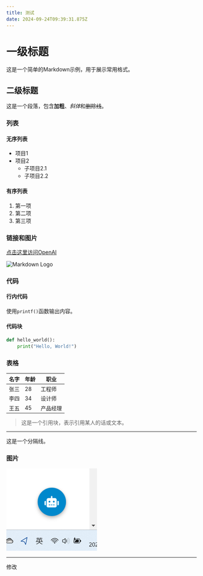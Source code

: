 ```yaml
---
title: 测试
date: 2024-09-24T09:39:31.875Z
---
```




# 一级标题

这是一个简单的Markdown示例，用于展示常用格式。

## 二级标题

这是一个段落，包含**加粗**、*斜体*和~~删除线~~。

### 列表

#### 无序列表
- 项目1
- 项目2
  - 子项目2.1
  - 子项目2.2

#### 有序列表
1. 第一项
2. 第二项
3. 第三项

### 链接和图片

[点击这里访问OpenAI](https://openai.com)

![Markdown Logo](https://markdown-here.com/img/icon256.png)

### 代码

#### 行内代码
使用`printf()`函数输出内容。

#### 代码块
```python
def hello_world():
    print("Hello, World!")
```

### 表格

| 名字    | 年龄 | 职业     |
| ------- | ---- | -------- |
| 张三    | 28   | 工程师   |
| 李四    | 34   | 设计师   |
| 王五    | 45   | 产品经理 |

> 这是一个引用块，表示引用某人的话或文本。

---
这是一个分隔线。


### 图片


![屏幕截图 2023-03-06 114347.png](https://github.com/lewis1573/tinymind-blog/blob/main/assets/images/2024-09-24/1727170314477.png?raw=true)

---
修改
